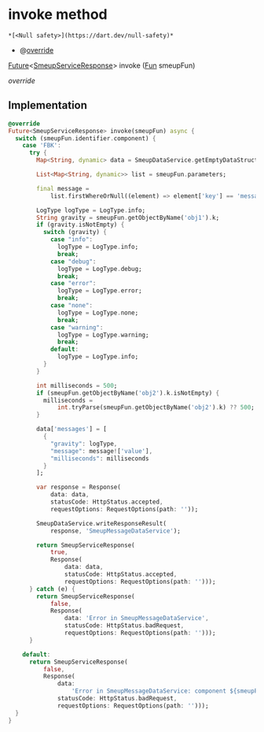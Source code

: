 


# invoke method




    *[<Null safety>](https://dart.dev/null-safety)*



- @[override](https://api.flutter.dev/flutter/dart-core/override-constant.html)

[Future](https://api.flutter.dev/flutter/dart-async/Future-class.html)&lt;[SmeupServiceResponse](../../smeup_services_smeup_service_response/SmeupServiceResponse-class.md)> invoke
([Fun](../../smeup_models_fun/Fun-class.md) smeupFun)

_override_






## Implementation

```dart
@override
Future<SmeupServiceResponse> invoke(smeupFun) async {
  switch (smeupFun.identifier.component) {
    case 'FBK':
      try {
        Map<String, dynamic> data = SmeupDataService.getEmptyDataStructure();

        List<Map<String, dynamic>> list = smeupFun.parameters;

        final message =
            list.firstWhereOrNull((element) => element['key'] == 'message');

        LogType logType = LogType.info;
        String gravity = smeupFun.getObjectByName('obj1').k;
        if (gravity.isNotEmpty) {
          switch (gravity) {
            case "info":
              logType = LogType.info;
              break;
            case "debug":
              logType = LogType.debug;
              break;
            case "error":
              logType = LogType.error;
              break;
            case "none":
              logType = LogType.none;
              break;
            case "warning":
              logType = LogType.warning;
              break;
            default:
              logType = LogType.info;
          }
        }

        int milliseconds = 500;
        if (smeupFun.getObjectByName('obj2').k.isNotEmpty) {
          milliseconds =
              int.tryParse(smeupFun.getObjectByName('obj2').k) ?? 500;
        }

        data['messages'] = [
          {
            "gravity": logType,
            "message": message!['value'],
            "milliseconds": milliseconds
          }
        ];

        var response = Response(
            data: data,
            statusCode: HttpStatus.accepted,
            requestOptions: RequestOptions(path: ''));

        SmeupDataService.writeResponseResult(
            response, 'SmeupMessageDataService');

        return SmeupServiceResponse(
            true,
            Response(
                data: data,
                statusCode: HttpStatus.accepted,
                requestOptions: RequestOptions(path: '')));
      } catch (e) {
        return SmeupServiceResponse(
            false,
            Response(
                data: 'Error in SmeupMessageDataService',
                statusCode: HttpStatus.badRequest,
                requestOptions: RequestOptions(path: '')));
      }

    default:
      return SmeupServiceResponse(
          false,
          Response(
              data:
                  'Error in SmeupMessageDataService: component ${smeupFun.identifier.component} not implemented',
              statusCode: HttpStatus.badRequest,
              requestOptions: RequestOptions(path: '')));
  }
}
```







